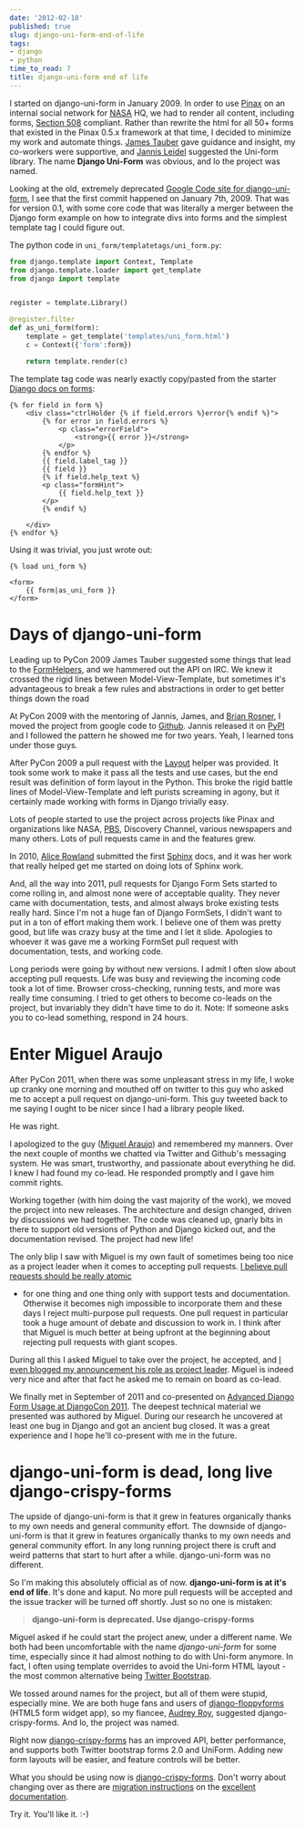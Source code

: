 ```yaml
---
date: '2012-02-18'
published: true
slug: django-uni-form-end-of-life
tags:
- django
- python
time_to_read: 7
title: django-uni-form end of life
---
```


I started on django-uni-form in January 2009. In order to use
[Pinax](http://pinaxproject.com) on an internal social network for
[NASA](http://www.nasa.gov) HQ, we had to render all content, including
forms, [Section
508](http://django-uni-form.readthedocs.org/en/latest/concepts.html#section-508)
compliant. Rather than rewrite the html for all 50+ forms that existed
in the Pinax 0.5.x framework at that time, I decided to minimize my work
and automate things. [James Tauber](http://jtauber.com) gave guidance
and insight, my co-workers were supportive, and [Jannis
Leidel](http://enn.io) suggested the Uni-form library. The name **Django
Uni-Form** was obvious, and lo the project was named.

Looking at the old, extremely deprecated [Google Code site for
django-uni-form](http://code.google.com/p/django-uni-form/), I see that
the first commit happened on January 7th, 2009. That was for version
0.1, with some core code that was literally a merger between the Django
form example on how to integrate divs into forms and the simplest
template tag I could figure out.

The python code in `uni_form/templatetags/uni_form.py`:

``` python
from django.template import Context, Template
from django.template.loader import get_template
from django import template


register = template.Library()

@register.filter
def as_uni_form(form):
    template = get_template('templates/uni_form.html')
    c = Context({'form':form})

    return template.render(c)
```

The template tag code was nearly exactly copy/pasted from the starter
[Django docs on
forms](https://docs.djangoproject.com/en/1.0/topics/forms/#looping-over-the-form-s-fields):

``` django
{% for field in form %}
    <div class="ctrlHolder {% if field.errors %}error{% endif %}">
        {% for error in field.errors %}
            <p class="errorField">
                <strong>{{ error }}</strong>
            </p>       
        {% endfor %}
        {{ field.label_tag }}
        {{ field }}
        {% if field.help_text %}
        <p class="formHint">
            {{ field.help_text }}
        </p>
        {% endif %}

    </div>
{% endfor %}
```

Using it was trivial, you just wrote out:

``` django
{% load uni_form %}

<form>
    {{ form|as_uni_form }}
</form>
```

Days of django-uni-form
=======================

Leading up to PyCon 2009 James Tauber suggested some things that lead to
the
[FormHelpers](http://django-uni-form.readthedocs.org/en/latest/concepts.html#form-helpers),
and we hammered out the API on IRC. We knew it crossed the rigid lines
between Model-View-Template, but sometimes it's advantageous to break a
few rules and abstractions in order to get better things down the road

At PyCon 2009 with the mentoring of Jannis, James, and [Brian
Rosner](http://twitter.com/brosner), I moved the project from google
code to [Github](https://github.com/pydanny/django-uni-form). Jannis
released it on [PyPI](http://pypi.python.org/pypi/) and I followed the
pattern he showed me for two years. Yeah, I learned tons under those
guys.

After PyCon 2009 a pull request with the
[Layout](http://django-uni-form.readthedocs.org/en/latest/helpers.html#layouts)
helper was provided. It took some work to make it pass all the tests and
use cases, but the end result was definition of form layout in the
Python. This broke the rigid battle lines of Model-View-Template and
left purists screaming in agony, but it certainly made working with
forms in Django trivially easy.

Lots of people started to use the project across projects like Pinax and
organizations like NASA, [PBS](http://pbs.org), Discovery Channel,
various newspapers and many others. Lots of pull requests came in and
the features grew.

In 2010, [Alice Rowland](http://twitter.com/arowla) submitted the first
[Sphinx](http://sphinx.pocoo.org/) docs, and it was her work that really
helped get me started on doing lots of Sphinx work.

And, all the way into 2011, pull requests for Django Form Sets started
to come rolling in, and almost none were of acceptable quality. They
never came with documentation, tests, and almost always broke existing
tests really hard. Since I'm not a huge fan of Django FormSets, I
didn't want to put in a ton of effort making them work. I believe one
of them was pretty good, but life was crazy busy at the time and I let
it slide. Apologies to whoever it was gave me a working FormSet pull
request with documentation, tests, and working code.

Long periods were going by without new versions. I admit I often slow
about accepting pull requests. Life was busy and reviewing the incoming
code took a lot of time. Browser cross-checking, running tests, and more
was really time consuming. I tried to get others to become co-leads on
the project, but invariably they didn't have time to do it. Note: If
someone asks you to co-lead something, respond in 24 hours.

Enter Miguel Araujo
===================

After PyCon 2011, when there was some unpleasant stress in my life, I
woke up cranky one morning and mouthed off on twitter to this guy who
asked me to accept a pull request on django-uni-form. This guy tweeted
back to me saying I ought to be nicer since I had a library people
liked.

He was right.

I apologized to the guy ([Miguel Araujo](http://twitter.com/maraujop))
and remembered my manners. Over the next couple of months we chatted via
Twitter and Github's messaging system. He was smart, trustworthy, and
passionate about everything he did. I knew I had found my co-lead. He
responded promptly and I gave him commit rights.

Working together (with him doing the vast majority of the work), we
moved the project into new releases. The architecture and design
changed, driven by discussions we had together. The code was cleaned up,
gnarly bits in there to support old versions of Python and Django kicked
out, and the documentation revised. The project had new life!

The only blip I saw with Miguel is my own fault of sometimes being too
nice as a project leader when it comes to accepting pull requests. [I
believe pull requests should be really
atomic](http://django-uni-form.readthedocs.org/en/latest/contributing.html#how-to-get-your-pull-request-accepted)
- for one thing and one thing only with support tests and documentation.
Otherwise it becomes nigh impossible to incorporate them and these days
I reject multi-purpose pull requests. One pull request in particular
took a huge amount of debate and discussion to work in. I think after
that Miguel is much better at being upfront at the beginning about
rejecting pull requests with giant scopes.

During all this I asked Miguel to take over the project, he accepted,
and [I even blogged my announcement his role as project
leader](https://pydanny.blogspot.com/2011/06/announcing-django-uni-form-080-beta.html).
Miguel is indeed very nice and after that fact he asked me to remain on
board as co-lead.

We finally met in September of 2011 and co-presented on [Advanced Django
Form Usage at DjangoCon
2011](http://www.slideshare.net/pydanny/advanced-django-forms-usage).
The deepest technical material we presented was authored by Miguel.
During our research he uncovered at least one bug in Django and got an
ancient bug closed. It was a great experience and I hope he'll
co-present with me in the future.

django-uni-form is dead, long live django-crispy-forms
======================================================

The upside of django-uni-form is that it grew in features organically
thanks to my own needs and general community effort. The downside of
django-uni-form is that it grew in features organically thanks to my own
needs and general community effort. In any long running project there is
cruft and weird patterns that start to hurt after a while.
django-uni-form was no different.

So I'm making this absolutely official as of now. **django-uni-form is
at it's end of life**. It's done and kaput. No more pull requests will
be accepted and the issue tracker will be turned off shortly. Just so no
one is mistaken:

> **django-uni-form is deprecated. Use django-crispy-forms**

Miguel asked if he could start the project anew, under a different name.
We both had been uncomfortable with the name *django-uni-form* for some
time, especially since it had almost nothing to do with Uni-form
anymore. In fact, I often using template overrides to avoid the Uni-form
HTML layout - the most common alternative being [Twitter
Bootstrap](http://twitter.github.com/bootstrap/).

We tossed around names for the project, but all of them were stupid,
especially mine. We are both huge fans and users of
[django-floppyforms](https://github.com/brutasse/django-floppyforms)
(HTML5 form widget app), so my fiancee, [Audrey
Roy](https://www.codemakesmehappy.com/), suggested django-crispy-forms. And lo, the
project was named.

Right now
[django-crispy-forms](https://github.com/maraujop/django-crispy-forms)
has an improved API, better performance, and supports both Twitter
bootstrap forms 2.0 and UniForm. Adding new form layouts will be easier,
and feature controls will be better.

What you should be using now is
[django-crispy-forms](https://github.com/maraujop/django-crispy-forms).
Don't worry about changing over as there are [migration
instructions](http://django-crispy-forms.readthedocs.org/en/d-0/migration.html)
on the [excellent
documentation](http://django-crispy-forms.readthedocs.org/).

Try it. You'll like it. :-)
